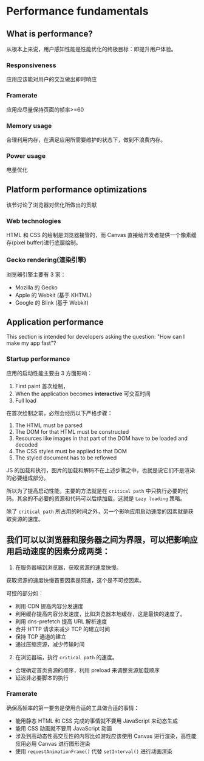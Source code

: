 # Performance fundamentals

## What is performance?

从根本上来说，用户感知性能是性能优化的终极目标：即提升用户体验。

### Responsiveness

应用应该能对用户的交互做出即时响应

### Framerate

应用应尽量保持页面的帧率>=60

### Memory usage

合理利用内存，在满足应用所需要维护的状态下，做到不浪费内存。

### Power usage

电量优化

## Platform performance optimizations

该节讨论了浏览器对优化所做出的贡献

### Web technologies

HTML 和 CSS 的绘制是浏览器接管的，而 Canvas 直接给开发者提供一个像素缓存(pixel buffer)进行底层绘制。

### Gecko rendering(渲染引擎)

浏览器引擎主要有 3 家：

- Mozilla 的 Gecko
- Apple 的 Webkit (基于 KHTML)
- Google 的 Blink (基于 Webkit)

## Application performance

This section is intended for developers asking the question: "How can I make my app fast"?

### Startup performance

应用的启动性能主要由 3 方面影响：

1. First paint 首次绘制，
2. When the application becomes **interactive** 可交互时间
3. Full load

在首次绘制之前，必然会经历以下严格步骤：

1. The HTML must be parsed
2. The DOM for that HTML must be constructed
3. Resources like images in that part of the DOM have to be loaded and decoded
4. The CSS styles must be applied to that DOM
5. The styled document has to be reflowed

JS 的加载和执行，图片的加载和解码不在上述步骤之中，也就是说它们不是渲染的必要组成部分。

所以为了提高启动性能，主要的方法就是在 `critical path` 中只执行必要的代码。其余的不必要的资源和代码可以后续加载，这就是 `Lazy loading` 策略。

除了 `critical path` 所占用的时间之外，另一个影响应用启动速度的因素就是获取资源的速度。

## 我们可以以浏览器和服务器之间为界限，可以把影响应用启动速度的因素分成两类：

1. 在服务器端到浏览器，获取资源的速度快慢。

获取资源的速度快慢首要因素是网速，这个是不可控因素。

可控的部分如：

- 利用 CDN 提高内容分发速度
- 利用缓存提高内容分发速度，比如浏览器本地缓存，这是最快的速度了。
- 利用 dns-prefetch 提高 URL 解析速度
- 合并 HTTP 请求来减少 TCP 的建立时间
- 保持 TCP 通道的建立
- 通过压缩资源，减少传输时间

2. 在浏览器端，执行 `critical path` 的速度。

- 合理确定首页资源的顺序，利用 preload 来调整资源加载顺序
- 延迟非必要脚本的执行

### Framerate

确保高帧率的第一要务是使用合适的工具做合适的事情：

- 能用静态 HTML 和 CSS 完成的事情就不要用 JavaScript 来动态生成
- 能用 CSS 动画就不要用 JavaScript 动画
- 涉及到高动态性高交互性的内容比如游戏应该使用 Canvas 进行渲染，高性能应用必用 Canvas 进行图形渲染
- 使用 `requestAnimationFrame()` 代替 `setInterval()` 进行动画渲染
